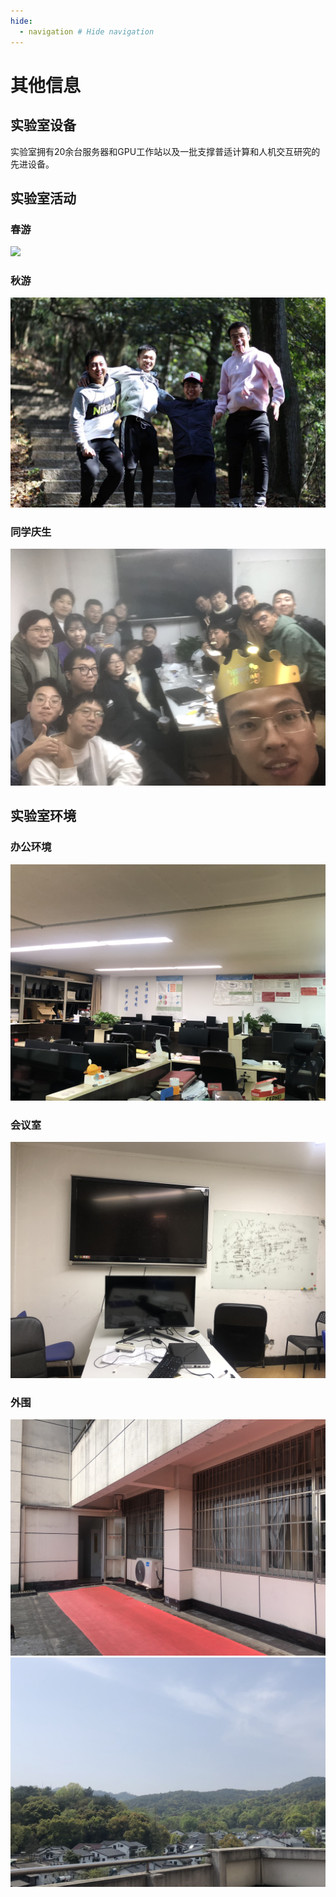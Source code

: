 ```yaml
---
hide:
  - navigation # Hide navigation
---
```


# 其他信息

## 实验室设备
实验室拥有20余台服务器和GPU工作站以及一批支撑普适计算和人机交互研究的先进设备。

## 实验室活动
### 春游
<img src="../images/IMG_0859.JPG" style="zoom:100%;" />

### 秋游
<img src="../images/IMG_8344.JPG" style="zoom:100%;" />

### 同学庆生
<img src="../images/IMG_8345.JPG" style="zoom:100%;" />

## 实验室环境
### 办公环境

<img src="../images/IMG_8355.HEIC.JPG" style="zoom:100%;" /> 

### 会议室
<img src="../images/IMG_8349.HEIC.JPG" style="zoom:100%;" /> 

### 外围
<img src="../images/IMG_8334.HEIC.JPG" style="zoom:100%;" /> 
<img src="../images/IMG_8351.png" style="zoom:100%;" /> 

